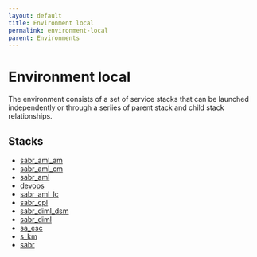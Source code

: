 ```yaml
---
layout: default
title: Environment local
permalink: environment-local
parent: Environments
---
```


# Environment local
The environment consists of a set of service stacks that can be launched independently or through a seriies of 
parent stack and child stack relationships.

## Stacks
* [sabr_aml_am](environment--sabr-aml-am-local)
* [sabr_aml_cm](environment--sabr-aml-cm-local)
* [sabr_aml](environment--sabr-aml-local)
* [devops](environment--sabr-aml-dsom-local)
* [sabr_aml_lc](environment--sabr-aml-lc-local)
* [sabr_cpl](environment--sabr-cpl-local)
* [sabr_diml_dsm](environment--sabr-diml-dsm-local)
* [sabr_diml](environment--sabr-diml-local)
* [sa_esc](environment--sabr-sa-esc-local)
* [s_km](environment--sabr-sa-km-local)
* [sabr](environment--sabr-local)
    
